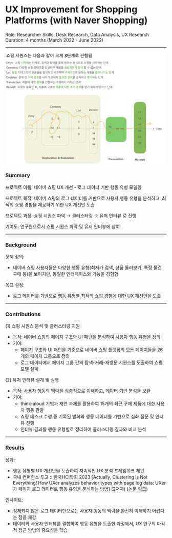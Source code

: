 # UX Improvement for Shopping Platforms (with Naver Shopping)

Role: Researcher
Skills: Desk Research, Data Analysis, UX Research
Duration: 4 months (March 2022 - June 2022)

---

![Naver Shopping UX 프로젝트 이미지](/images/naver-shopping.png)

### Summary

프로젝트 이름: 네이버 쇼핑 UX 개선 - 로그 데이터 기반 행동 유형 모델링

프로젝트 목적: 네이버 쇼핑의 로그 데이터를 기반으로 사용자 행동 유형을 분석하고, 최적의 쇼핑 경험을 제공하기 위한 UX 개선안 도출

프로젝트 과정: 쇼핑 시퀀스 파악 → 클러스터링 → 유저 인터뷰 로 진행

기여도: 연구원으로서 쇼핑 시퀀스 파악 및 유저 인터뷰에 참여

---

### Background

문제 정의:

- 네이버 쇼핑 사용자들은 다양한 행동 유형(최저가 검색, 상품 둘러보기, 특정 물건 구매 등)을 보이지만, 동일한 인터페이스와 기능을 경험함

목표 설정:

- 로그 데이터를 기반으로 행동 유형별 최적의 쇼핑 경험에 대한 UX 개선안을 도출

---

### Contributions

(1) 쇼핑 시퀀스 분석 및 클러스터링 지원

- 목적: 네이버 쇼핑의 페이지 구조와 UI 패턴을 분석하여 사용자 행동 유형을 정의
- 기여:
    - 페이지 구조와 UI 패턴을 기준으로 네이버 쇼핑 플랫폼의 모든 페이지들을 26개의 페이지 그룹으로 정의
    - 로그 데이터에서 페이지 그룹 간의 탐색-거래-재방문 시퀀스를 도출하여 쇼핑 모델 설계

(2) 유저 인터뷰 설계 및 실행

- 목적: 사용자 행동의 맥락을 심층적으로 이해하고, 데이터 기반 분석을 보완
- 기여:
    - think-aloud 기법과 재연 과제를 활용하여 15개의 최근 구매 제품에 대한 사용자 행동 관찰
    - 쇼핑 태스크 수행 중 기록된 발화와 행동 데이터를 기반으로 심화 질문 및 인터뷰 진행
    - 인터뷰 결과를 행동 유형별로 정리하여 클러스터링 결과와 비교 분석

---

### Results

성과:

- 행동 유형별 UX 개선안을 도출하여 지속적인 UX 분석 프레임워크 제안
- 국내 컨퍼런스 투고 :: 한국HCI학회 2023 [Actually, Clustering is Not Everything! How UXer analyzes behavior types with page log data: UXer가 페이지 로그 데이터로 행동 유형을 분석하는 방법] (2저자) ([논문 링크](https://www.dbpia.co.kr/journal/articleDetail?nodeId=NODE11229699))

인사이트:

- 정제되지 않은 로그 데이터만으로는 사용자 행동의 맥락을 완전히 이해하기 어렵다는 점을 체감
- 데이터와 사용자 인터뷰를 결합하여 행동 유형을 도출한 과정에서, UX 연구의 다각적 접근 방법의 중요성을 학습